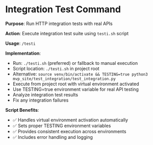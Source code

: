 # Integration Test Command

**Purpose**: Run HTTP integration tests with real APIs

**Action**: Execute integration test suite using `testi.sh` script

**Usage**: `/testi`

**Implementation**:
- Run: `./testi.sh` (preferred) or fallback to manual execution
- Script location: `./testi.sh` in project root
- Alternative: `source venv/bin/activate && TESTING=true python3 mvp_site/test_integration/test_integration.py`
- Execute from project root with virtual environment activated
- Use TESTING=true environment variable for real API testing
- Analyze integration test results
- Fix any integration failures

**Script Benefits**:
- ✅ Handles virtual environment activation automatically
- ✅ Sets proper TESTING environment variables
- ✅ Provides consistent execution across environments
- ✅ Includes error handling and logging
